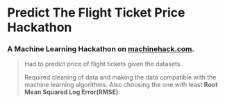 # Predict The Flight Ticket Price Hackathon
### A Machine Learning Hackathon on [machinehack.com](www.machinehack.com).

> Had to predict price of flight tickets given the datasets.
>
> Required cleaning of data and making the data compatible with the machine learning algorithms. Also choosing the one with least **Root Mean Squared Log Error(RMSE)**.

